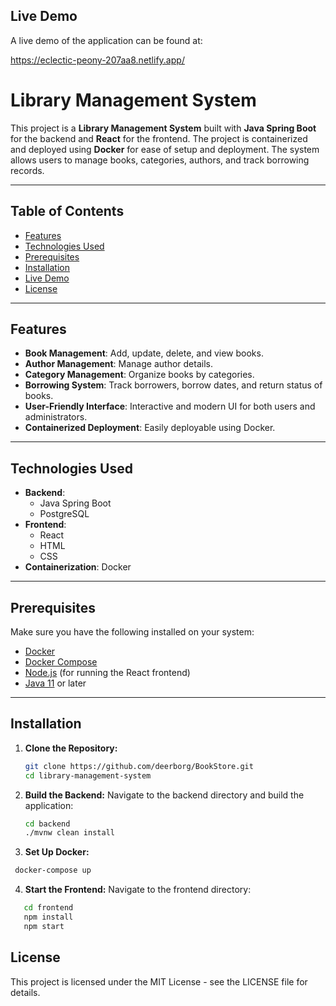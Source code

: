 ## Live Demo

A live demo of the application can be found at:

https://eclectic-peony-207aa8.netlify.app/

# Library Management System

This project is a **Library Management System** built with **Java Spring Boot** for the backend and **React** for the frontend. The project is containerized and deployed using **Docker** for ease of setup and deployment. The system allows users to manage books, categories, authors, and track borrowing records.

---

## Table of Contents

- [Features](#features)
- [Technologies Used](#technologies-used)
- [Prerequisites](#prerequisites)
- [Installation](#installation)
- [Live Demo](#live-demo)
- [License](#license)

---

## Features

- **Book Management**: Add, update, delete, and view books.
- **Author Management**: Manage author details.
- **Category Management**: Organize books by categories.
- **Borrowing System**: Track borrowers, borrow dates, and return status of books.
- **User-Friendly Interface**: Interactive and modern UI for both users and administrators.
- **Containerized Deployment**: Easily deployable using Docker.

---

## Technologies Used

- **Backend**:
  - Java Spring Boot
  - PostgreSQL
- **Frontend**:
  - React
  - HTML
  - CSS
- **Containerization**: Docker

---

## Prerequisites

Make sure you have the following installed on your system:

- [Docker](https://docs.docker.com/get-docker/)
- [Docker Compose](https://docs.docker.com/compose/install/)
- [Node.js](https://nodejs.org/en/download/) (for running the React frontend)
- [Java 11](https://www.oracle.com/java/technologies/javase-jdk11-downloads.html) or later

---

## Installation

1. **Clone the Repository:**

   ```bash
   git clone https://github.com/deerborg/BookStore.git
   cd library-management-system
   ```

2. **Build the Backend:** Navigate to the backend directory and build the application:

   ```bash
   cd backend
   ./mvnw clean install
   ```

3. **Set Up Docker:**

```bash
 docker-compose up
```

4. **Start the Frontend:** Navigate to the frontend directory:

```bash
   cd frontend
   npm install
   npm start
```

## License

This project is licensed under the MIT License - see the LICENSE file for details.
